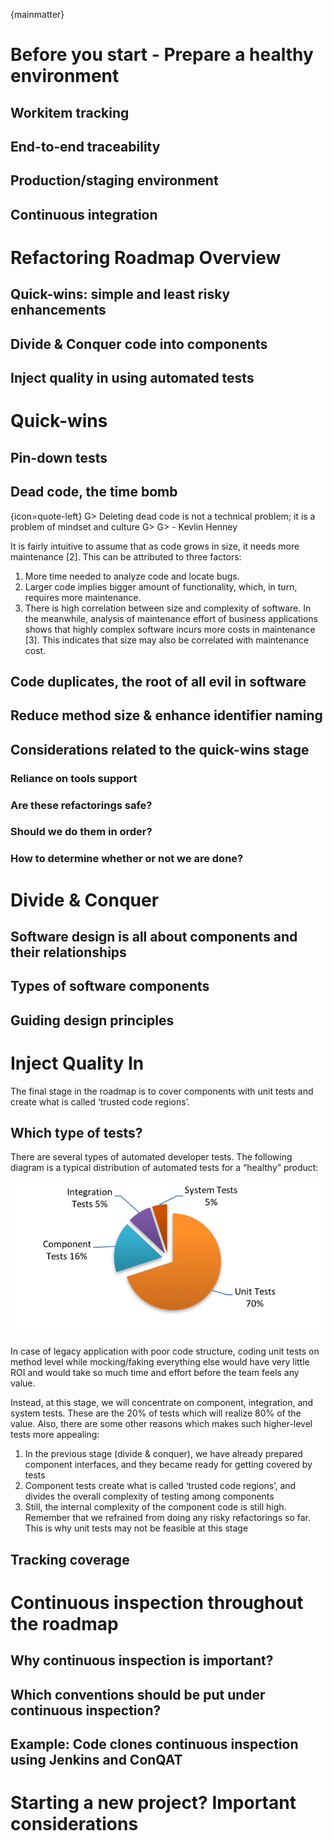 
{mainmatter}

# Before you start - Prepare a healthy environment

## Workitem tracking

## End-to-end traceability

## Production/staging environment

## Continuous integration

# Refactoring Roadmap Overview

## Quick-wins: simple and least risky enhancements

## Divide & Conquer code into components

## Inject quality in using automated tests

# Quick-wins

## Pin-down tests

## Dead code, the time bomb

{icon=quote-left}
G> Deleting dead code is not a technical problem; it is a problem of mindset and culture
G>
G> \- Kevlin Henney

It is fairly intuitive to assume that as code grows in size, it needs more maintenance [2]. This can be attributed to three factors:

1. More time needed to analyze code and locate bugs.
2. Larger code implies bigger amount of functionality, which, in turn, requires more maintenance.
3. There is high correlation between size and complexity of software. In the meanwhile, analysis of maintenance effort of business applications shows that highly complex software incurs more costs in maintenance [3]. This indicates that size may also be correlated with maintenance cost.

## Code duplicates, the root of all evil in software

## Reduce method size & enhance identifier naming

## Considerations related to the quick-wins stage

### Reliance on tools support

### Are these refactorings safe?

### Should we do them in order?

### How to determine whether or not we are done?

# Divide & Conquer

## Software design is all about components and their relationships

## Types of software components

## Guiding design principles

# Inject Quality In

The final stage in the roadmap is to cover components with unit tests and create what is called ‘trusted code regions’.

## Which type of tests?

There are several types of automated developer tests. The following diagram is a typical distribution of automated tests for a “healthy” product:

![Distribution of automated tests](images/test_types.png)

In case of legacy application with poor code structure, coding unit tests on method level while mocking/faking everything else would have very little ROI and would take so much time and effort before the team feels any value.

Instead, at this stage, we will concentrate on component, integration, and system tests. These are the 20% of tests which will realize 80% of the value. Also, there are some other reasons which makes such higher-level tests more appealing:

1. In the previous stage (divide & conquer), we have already prepared component interfaces, and they became ready for getting covered by tests
2. Component tests create what is called ‘trusted code regions’, and divides the overall complexity of testing among components
3. Still, the internal complexity of the component code is still high. Remember that we refrained from doing any risky refactorings so far. This is why unit tests may not be feasible at this stage

## Tracking coverage

# Continuous inspection throughout the roadmap

## Why continuous inspection is important?

## Which conventions should be put under continuous inspection?

## Example: Code clones continuous inspection using Jenkins and ConQAT

# Starting a new project? Important considerations
